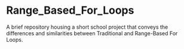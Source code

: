 # Range_Based_For_Loops
A brief repository housing a short school project that conveys the differences and similarities between Traditional and Range-Based For Loops.
